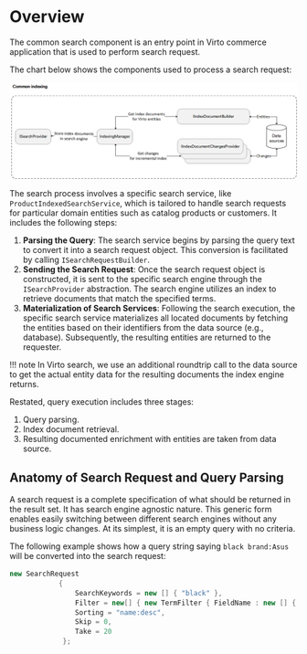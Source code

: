 # Overview

The common search component is an entry point in Virto commerce application that is used to perform search request. 

The chart below shows the components used to process a search request:

![Common indexing process structure](media/01-common-indexing-process-structure.png)

The search process involves a specific search service, like `ProductIndexedSearchService`, which is tailored to handle search requests for particular domain entities such as catalog products or customers. It includes the following steps:

1. **Parsing the Query**: The search service begins by parsing the query text to convert it into a search request object. This conversion is facilitated by calling `ISearchRequestBuilder`.
1. **Sending the Search Request**: Once the search request object is constructed, it is sent to the specific search engine through the `ISearchProvider` abstraction. The search engine utilizes an index to retrieve documents that match the specified terms.
1. **Materialization of Search Services**: Following the search execution, the specific search service materializes all located documents by fetching the entities based on their identifiers from the data source (e.g., database). Subsequently, the resulting entities are returned to the requester.


!!! note
	In Virto search, we use an additional roundtrip call to the data source to get the actual entity data for the resulting documents the index engine returns.

Restated, query execution includes three stages:

1. Query parsing.
1. Index document retrieval.
1. Resulting documented enrichment with entities are taken from data source. 

## Anatomy of Search Request and Query Parsing

A search request is a complete specification of what should be returned in the result set. It has search engine agnostic nature. This generic form enables easily switching between different search engines without any business logic changes. At its simplest, it is an empty query with no criteria.

The following example shows how a query string saying `black brand:Asus` will be converted into the search request: 

```cs
new SearchRequest
            {
                SearchKeywords = new [] { "black" },
                Filter = new[] { new TermFilter { FieldName : new [] { "brand", "Asus"} },,
                Sorting = "name:desc",
                Skip = 0,
                Take = 20
             };
```

